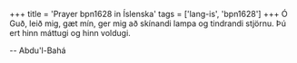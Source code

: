 +++
title = 'Prayer bpn1628 in Íslenska'
tags = ['lang-is', 'bpn1628']
+++
Ó Guð, leið mig, gæt mín, ger mig að skínandi lampa og tindrandi stjörnu. Þú ert hinn máttugi og hinn voldugi.

-- Abdu'l-Bahá
